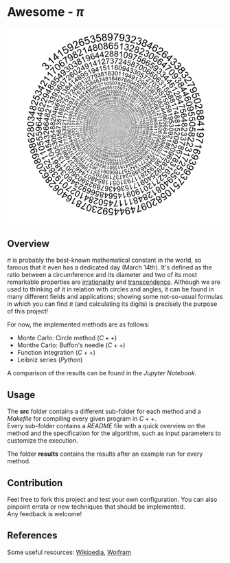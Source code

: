 # Awesome - $\pi$

![Alt text](images/spiral.png)

## Overview
$\pi$ is probably the best-known mathematical constant in the world, so famous that it even has a dedicated day (March 14th).
It's defined as the ratio between a circumference and its diameter and two of its most remarkable properties are
[irrationality](https://en.wikipedia.org/wiki/Irrational_number) and [transcendence](https://en.wikipedia.org/wiki/Transcendental_number).
Although we are used to thinking of it in relation with circles and angles, it can be found in many different fields and applications;
showing some not-so-usual formulas in which you can find $\pi$ (and calculating its digits) is precisely the purpose of this project!

For now, the implemented methods are as follows:
- Monte Carlo: Circle method ($C++$)
- Monthe Carlo: Buffon's needle ($C++$)
- Function integration ($C++$)
- Leibniz series ($Python$)

A comparison of the results can be found in the *Jupyter Notebook*.

## Usage
The **src** folder contains a different sub-folder for each method and a *Makefile* for compiling every given program in $C++$.\
Every sub-folder contains a *README* file with a quick overview on the method and the specification for the algorithm, such as input parameters to customize the execution.

The folder **results** contains the results after an example run for every method.

## Contribution
Feel free to fork this project and test your own configuration. You can also pinpoint errata or new techniques that should be implemented.\
Any feedback is welcome! 

## References
Some useful resources: [Wikipedia](https://en.wikipedia.org/wiki/Pi), [Wolfram](https://mathworld.wolfram.com/PiFormulas.html)
